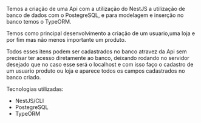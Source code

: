 Temos a criação de uma Api com a utilização do NestJS a utilização de banco de dados com o PostegreSQL,
e para modelagem e inserção no banco temos o TypeORM.

Temos como principal desenvolvimento a criação de um usuario,uma loja e por fim mas não menos importante um produto. 

Todos esses itens podem ser cadastrados no banco atravez da Api sem precisar ter acesso diretamente ao banco, deixando rodando no servidor desejado que no caso esse será o localhost e com isso faço o cadastro de um usuario produto ou loja e aparece todos os campos cadastrados no banco criado.


Tecnologias utilizadas:

 * NestJS/CLI
 * PostegreSQL
 * TypeORM


